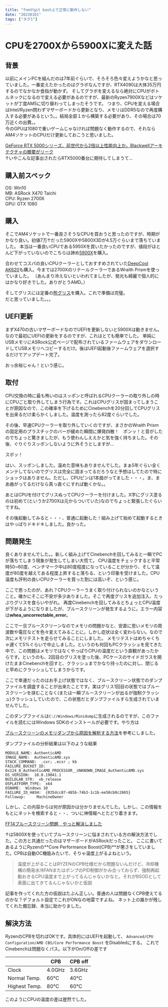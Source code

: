 ```yaml
---
title: "fnmがgit bash上で正常に動作しない"
date: "20230101"
tags: ["タグ1"]
---
```

# CPUを2700Xから5900Xに変えた話

## 背景

以前にメインPCを組んだのは7年前ぐらいで、そろそろ色々変えようかなと思っていました。一番変えたかったのはグラボなんですが、RTX4090は大体35万円するのでなかなか食指が動かず。
そしてグラボを変えるなら絶対にCPUがボトルネックになるので変える必要があるのですが、最新のRyzen7900Xなどはソケットが丁度AM5に切り替わってしまったそうです。
つまり、CPUを変える場合はIntel/Ryzen問わずマザーボードから更新となり、メモリはDDR5なので再度購入する必要があるという。。結局全部１から構築する必要があり、その場合は70万近くの出費。。  
今のGPUは1080で重いゲームじゃなければ問題なく動作するので、それならAM4ソケットのCPUだけ更新しておこうと思いました。

[GeForce RTX 5000シリーズ、前世代から2倍以上性能向上か。Blackwellアーキテクチャの概要がリーク](https://www.nichepcgamer.com/archives/nvidia-geforce-rtx-5000-seires-blackwell-architecture-early-leak-information-april-2023.html)  
↑いやこんな記事出されたらRTX5000番台に期待してしまうて...

## 購入前スペック

OS: Win10  
MB: ASRock X470 Taichi  
CPU: Ryzen 2700X  
GPU: GTX 1080  

## 購入

そこでAM4ソケットで一番良さそうなCPUを買おうと思ったのですが、時期がかなり良い。初値7万↑だった5900Xや5800X3Dが4.5万ぐらいまで落ちていました。
本当は一番良いCPUである5950Xを買いたかったのですが、値段がほとんど下がっていないのでこちらは諦め[5900X](https://amzn.to/3UsJWHL)を購入。

合わせてコスパの良いCPUクーラーとしておすすめされていた[DeepCool AK620](https://amzn.to/3zOOjU8)も購入。今までは2700XのリテールクーラーであるWraith Prismを使っていました。
（あんまり冷えないといわれてましたが、発光も綺麗で個人的にはかなり好きでした。ありがとうAMD。）

そしてグリスには定番の[熊グリス](https://amzn.to/3MQFXmX)を購入。これで準備は完璧。  
だと思っていました。。。

## UEFI更新

まずX470の古いマザーボードなのでUEFIを更新しないと5900Xは動きません。なので最初にUEFIの更新をするのですが、これはとても簡単でした。
単純にUSBメモリにASRock公式ページで配布されているファームウェアをダウンロードしてUSBメモリへコピーするだけ。後はUEFI起動後ファームウェアを選択するだけでアップデート完了。

おっ余裕じゃん！という感じ。

## 取付

CPU交換の時に最も怖いのはスッポンと呼ばれるCPUクーラーの取り外しの時にCPUごと取り外してしまう行為です。これはCPUグリスが固まってしまうことが原因なので、この確率を下げるためにCinebenchを20分回してCPUグリスを出来るだけ柔らかくしました。温度を測ったら82度ぐらいでした。

その後、早速CPUクーラーを取り外していくのですが、まさかのWraith Prismの固定用のプラスチックのバーが緩めた瞬間に爆発四散！　ポンッ！と音がしたのでちょっと驚きましたが、もう使わんしええかと気を強く持ちました。その後、ぐりぐりスッポンしないように外そうとしますが...

スポッ！

はい、スッポンしました。温めた意味もありませんでした。まぁ5年ぐらい全くメンテしてないのでグリスは完全に固まってるだろうなと予想はしてたので特にショックはありません。ただし、CPUピンは1本曲がってました・・・。ま、まあ曲がってるだけなら真っ直ぐにすれば動くかな。。

あとはCPUを付けてグリスぬってCPUクーラーを付けました。X字にグリス塗るのは初めて(というか2700Xは元からついていた)なのでちょっと緊張したぐらいですね。

その後起動してみると・・・、普通に起動した！組み上げて始めて起動するときはやっぱりドキドキしました。良かった。

## 問題発生

良くありませんでした。。新しく組み上げてCinebenchを回してみると一瞬でPCが落ちてしまう現象が発生してしまい大慌て。
CPU温度をチェックすると平常時50~60度、ベンチマーク中は80度程度になっていることが分かり、そして温度が80度を越えてある程度上昇すると落ちる、という印象を受けました。CPU温度も評判の良いCPUクーラーを買った割には高いぞ、という感じ。

ここで思ったのが、あれ？CPUクーラーうまく取り付けられないのかなということ。確かにそこに不安が多少ありました。そこで再度グリスを追加注入、たっぷりグリスを食らいやがれ。
再度Cinebenchを回してみるとちょっとCPU温度が下がるようになりましたが、ブルースクリーンが発生するように。エラー内容は**whea_uncorrectable_error**。

ここで一旦ブルースクリーンなのでメモリの問題かなと、安直に思いメモリの周波数や電圧などを色々変えてみることに。しかし症状は全く変わらない。なので次にメモリテストを走らせてみることにしました。
メモリテストはめちゃくちゃ遅くて5%ぐらいで中止しました。というのも何回もPCクラッシュを見てきた中で、この問題はメモリではなくやっぱりCPUの温度だという直観があったからです。というのも、2回目のグリスを塗った後、PCケースのサイドガラスを開けたままCinebenchを回すと、クラッシュまでかなり持ったのに対し、閉じると早めにクラッシュしてしまうからです。

ここで幸運だったのはお手上げ状態ではなく、ブルースクリーン状態でのダンプファイルを調査することが出来たことです。実はグリス1回目の状態ではブルースクリーンを挟むことなく(または一瞬ブルースクリーンが出るが強制クラッシュ)クラッシュしていたので、この状態だとダンプファイルすら生成されていませんでした。

このダンプファイルは`C://Windows/Minidump`に生成されるのですが、このファイルを読むにはWindows SDKのインストールが必要です。やり方は

[ブルースクリーンのメモリダンプから原因を解析する方法](https://shop.applied-net.co.jp/blog/cate_kojin_news_tech/21926/)を参考にしました。

ダンプファイルの分析結果は以下のような結果
```
MODULE_NAME: AuthenticAMD
IMAGE_NAME:  AuthenticAMD.sys
STACK_COMMAND:  .cxr; .ecxr ; kb
FAILURE_BUCKET_ID:  0x124_0_AuthenticAMD_PROCESSOR__UNKNOWN_IMAGE_AuthenticAMD.sys
OS_VERSION:  10.0.19041.1
BUILDLAB_STR:  vb_release
OSPLATFORM_TYPE:  x64
OSNAME:  Windows 10
FAILURE_ID_HASH:  {035dcc87-485b-74b3-1c1b-ee50cb0c2865}
Followup:     MachineOwner
```

しかし、この内容からは何が原因かは分かりませんでした。しかし、この情報をもとにネットを検索すると・・、ついに神情報へとたどり着きます。

[FF14ブルースクリーン問題　やっと解決しました](https://jp.finalfantasyxiv.com/lodestone/character/1344652/blog/5102117/)

↑は5800Xを使っていてブルースクリーンに悩まされている方の解決方法でした。この方と共通だったのはマザーボードがASRockだったこと。
ここに書いてあるようにRyzenの**Core Performance Boost(CPB)**が悪さをしていました。CPBは自動OC機能みたいで、そりゃ温度上がるよねという。

>温度が上がることはRYZENのCPB仕様だから問題ないんだけど、冷却機構の簡易水冷FANまたはポンプのPID制御がかみ合っておらず、強制再起動おきるCPU温度まで上がってるんじゃないかなと。それがBSODとして表面に出てきてるんじゃないかと仮説

記事を作ってくれた方の仮説はたぶん正しい。普通の人は問題なくCPB使えてるのかな？デフォルト設定でこれがONなの地雷ですよね。
ネット上の誰かが残してくれた備忘録、本当に助かりました。

## 解決方法

RyzenのCPBを切ればOKです。具体的にはUEFIを起動して、 `Advanced/CPU Configuration/AMD CBS/Core Performance Boost` をDisabledにする。
これでCinebenchは問題なくパス。以下がOn/Offの差です

||CPB|CPB off|
|---|---|---|
|Clock|4.0GHz|3.6GHz|
|Normal Temp.|60℃|40℃|
|Highest Temp.|80℃|60℃|

このようにCPUの温度の差は歴然でした。
